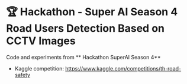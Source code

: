 # 🏆  Hackathon - Super AI Season 4 Road Users Detection Based on CCTV Images
Code and experiments from ** Hackathon SuperAI Season 4**  
- Kaggle competition: https://www.kaggle.com/competitions/th-road-safety